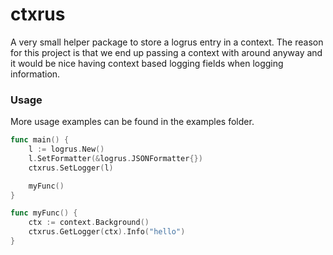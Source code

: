 # ctxrus

A very small helper package to store a logrus entry in a context. The reason for this project is that we end up passing a context with around anyway and it would be nice having context based logging fields when logging information.

### Usage

More usage examples can be found in the examples folder.
```go
func main() {
	l := logrus.New()
	l.SetFormatter(&logrus.JSONFormatter{})
	ctxrus.SetLogger(l)

	myFunc()
}

func myFunc() {
	ctx := context.Background()
	ctxrus.GetLogger(ctx).Info("hello")
}
```